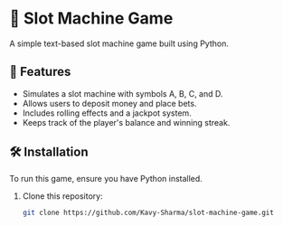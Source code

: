 # 🎰 Slot Machine Game

A simple text-based slot machine game built using Python.

## 📝 Features
- Simulates a slot machine with symbols A, B, C, and D.
- Allows users to deposit money and place bets.
- Includes rolling effects and a jackpot system.
- Keeps track of the player's balance and winning streak.

## 🛠️ Installation

To run this game, ensure you have Python installed.

1. Clone this repository:
   ```bash
   git clone https://github.com/Kavy-Sharma/slot-machine-game.git
